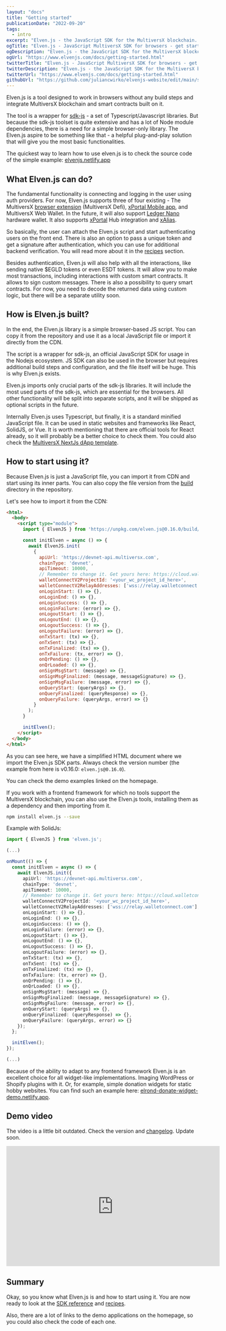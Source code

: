 ```yaml
---
layout: "docs"
title: "Getting started"
publicationDate: "2022-09-20"
tags:
  - intro
excerpt: "Elven.js - the JavaScript SDK for the MultiversX blockchain. Compact and simplified wrapper for sdk-js!"
ogTitle: "Elven.js - JavaScript MultiversX SDK for browsers - get started!"
ogDescription: "Elven.js - the JavaScript SDK for the MultiversX blockchain. Compact and simplified wrapper for sdk-js!"
ogUrl: "https://www.elvenjs.com/docs/getting-started.html"
twitterTitle: "Elven.js - JavaScript MultiversX SDK for browsers - get started!"
twitterDescription: "Elven.js - the JavaScript SDK for the MultiversX blockchain. Compact and simplified wrapper for sdk-js!"
twitterUrl: "https://www.elvenjs.com/docs/getting-started.html"
githubUrl: "https://github.com/juliancwirko/elvenjs-website/edit/main/src/docs/getting-started.md"
---
```



Elven.js is a tool designed to work in browsers without any build steps and integrate MultiversX blockchain and smart contracts built on it.

The tool is a wrapper for [sdk-js](https://docs.multiversx.com/sdk-and-tools/sdk-js/) - a set of Typescript/Javascript libraries. But because the sdk-js toolset is quite extensive and has a lot of Node module dependencies, there is a need for a simple browser-only library. The Elven.js aspire to be something like that - a helpful plug-and-play solution that will give you the most basic functionalities. 

<div class="docs-box docs-info-box">
The quickest way to learn how to use elven.js is to check the source code of the simple example: <a href="https://elvenjs.netlify.app/" target="_blank">elvenjs.netlify.app</a>
</div>

## What Elven.js can do?

The fundamental functionality is connecting and logging in the user using auth providers. For now, Elven.js supports three of four existing - The MultiversX [browser extension](https://chrome.google.com/webstore/detail/multiversx-defi-wallet/dngmlblcodfobpdpecaadgfbcggfjfnm) (MultiversX Defi), [xPortal Mobile app](https://xportal.com/), and MultiversX Web Wallet. In the future, it will also support [Ledger Nano](https://www.ledger.com/) hardware wallet. It also supports [xPortal](https://xportal.com/) Hub integration and [xAlias](https://xalias.com/).

So basically, the user can attach the Elven.js script and start authenticating users on the front end. There is also an option to pass a unique token and get a signature after authentication, which you can use for additional backend verification. You will read more about it in the [recipes](/docs/recipes.html) section.

Besides authentication, Elven.js will also help with all the interactions, like sending native $EGLD tokens or even ESDT tokens. It will allow you to make most transactions, including interactions with custom smart contracts. It allows to sign custom messages. There is also a possibility to query smart contracts. For now, you need to decode the returned data using custom logic, but there will be a separate utility soon.

## How is Elven.js built?

In the end, the Elven.js library is a simple browser-based JS script. You can copy it from the repository and use it as a local JavaScript file or import it directly from the CDN.

The script is a wrapper for sdk-js, an official JavaScript SDK for usage in the Nodejs ecosystem. JS SDK can also be used in the browser but requires additional build steps and configuration, and the file itself will be huge. This is why Elven.js exists. 

Elven.js imports only crucial parts of the sdk-js libraries. It will include the most used parts of the sdk-js, which are essential for the browsers. All other functionality will be split into separate scripts, and it will be shipped as optional scripts in the future.

Internally Elven.js uses Typescript, but finally, it is a standard minified JavaScript file. It can be used in static websites and frameworks like React, SolidJS, or Vue. It is worth mentioning that there are official tools for React already, so it will probably be a better choice to check them. You could also check the [MultiversX NextJs dApp template](https://github.com/xdevguild/nextjs-dapp-template).

## How to start using it?

Because Elven.js is just a JavaScript file, you can import it from CDN and start using its inner parts. You can also copy the file version from the [build](https://github.com/elven-js/elven.js/tree/main/build) directory in the repository.

Let's see how to import it from the CDN:

```html
<html>
  <body>
    <script type="module">
      import { ElvenJS } from 'https://unpkg.com/elven.js@0.16.0/build/elven.js';

      const initElven = async () => {
        await ElvenJS.init(
          {
            apiUrl: 'https://devnet-api.multiversx.com',
            chainType: 'devnet',
            apiTimeout: 10000,
            // Remember to change it. Get yours here: https://cloud.walletconnect.com/sign-in
            walletConnectV2ProjectId: '<your_wc_project_id_here>',
            walletConnectV2RelayAddresses: ['wss://relay.walletconnect.com'],
            onLoginStart: () => {},
            onLoginEnd: () => {},
            onLoginSuccess: () => {},
            onLoginFailure: (error) => {},
            onLogoutStart: () => {},
            onLogoutEnd: () => {},
            onLogoutSuccess: () => {},
            onLogoutFailure: (error) => {},
            onTxStart: (tx) => {},
            onTxSent: (tx) => {},
            onTxFinalized: (tx) => {},
            onTxFailure: (tx, error) => {},
            onQrPending: () => {},
            onQrLoaded: () => {},
            onSignMsgStart: (message) => {},
            onSignMsgFinalized: (message, messageSignature) => {},
            onSignMsgFailure: (message, error) => {},
            onQueryStart: (queryArgs) => {},
            onQueryFinalized: (queryResponse) => {},
            onQueryFailure: (queryArgs, error) => {}
          }
        );
      }

      initElven();
    </script>
  </body>
</html>
```

As you can see here, we have a simplified HTML document where we import the Elven.js SDK parts. Always check the version number (the example from here is v0.16.0: `elven.js@0.16.0`).

You can check the demo examples linked on the homepage.

If you work with a frontend framework for which no tools support the MultiversX blockchain, you can also use the Elven.js tools, installing them as a dependency and then importing from it.

```bash
npm install elven.js --save
```

Example with SolidJs:
```typescript
import { ElvenJS } from 'elven.js';

(...)

onMount(() => {
  const initElven = async () => {
    await ElvenJS.init({
      apiUrl: 'https://devnet-api.multiversx.com',
      chainType: 'devnet',
      apiTimeout: 10000,
      // Remember to change it. Get yours here: https://cloud.walletconnect.com/sign-in
      walletConnectV2ProjectId: '<your_wc_project_id_here>',
      walletConnectV2RelayAddresses: ['wss://relay.walletconnect.com'],
      onLoginStart: () => {},
      onLoginEnd: () => {},
      onLoginSuccess: () => {},
      onLoginFailure: (error) => {},
      onLogoutStart: () => {},
      onLogoutEnd: () => {},
      onLogoutSuccess: () => {},
      onLogoutFailure: (error) => {},
      onTxStart: (tx) => {},
      onTxSent: (tx) => {},
      onTxFinalized: (tx) => {},
      onTxFailure: (tx, error) => {},
      onQrPending: () => {},
      onQrLoaded: () => {},
      onSignMsgStart: (message) => {},
      onSignMsgFinalized: (message, messageSignature) => {},
      onSignMsgFailure: (message, error) => {},
      onQueryStart: (queryArgs) => {},
      onQueryFinalized: (queryResponse) => {},
      onQueryFailure: (queryArgs, error) => {}
    });
  };

  initElven();
});

(...)
```

Because of the ability to adapt to any frontend framework Elven.js is an excellent choice for all widget-like implementations. Imaging WordPress or Shopify plugins with it. Or, for example, simple donation widgets for static hobby websites. You can find such an example here: [elrond-donate-widget-demo.netlify.app](https://elrond-donate-widget-demo.netlify.app/).

## Demo video

The video is a little bit outdated. Check the version and [changelog](https://github.com/elven-js/elven.js/blob/main/CHANGELOG.md). Update soon.

<div class="embeded-media-container">
  <iframe width="560" height="315" src="https://www.youtube.com/embed/tcTukpkjcQw" title="YouTube video player" frameborder="0" allow="accelerometer; autoplay; clipboard-write; encrypted-media; gyroscope; picture-in-picture" allowfullscreen></iframe>
</div>

## Summary

Okay, so you know what Elven.js is and how to start using it. You are now ready to look at the [SDK reference](/docs/sdk-reference.html) and [recipes](/docs/recipes.html).
 
Also, there are a lot of links to the demo applications on the homepage, so you could also check the code of each one.
